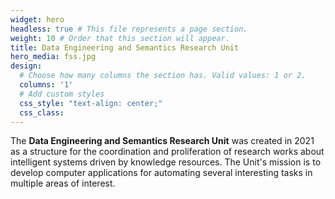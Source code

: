 ```yaml
---
widget: hero 
headless: true # This file represents a page section.
weight: 10 # Order that this section will appear.
title: Data Engineering and Semantics Research Unit
hero_media: fss.jpg 
design:
  # Choose how many columns the section has. Valid values: 1 or 2.
  columns: '1'
  # Add custom styles
  css_style: "text-align: center;"
  css_class:
---
```

  The **Data Engineering and Semantics Research Unit** was created in 2021 as a structure for the coordination and proliferation of research works about intelligent systems driven by knowledge resources. The Unit's mission is to develop computer applications for automating several interesting tasks in multiple areas of interest.
